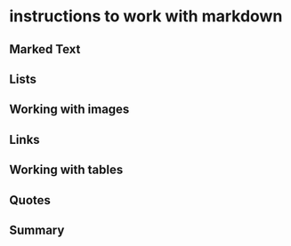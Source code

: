 # instructions to work with markdown

## Marked Text

## Lists

## Working with images

## Links

## Working with tables

## Quotes

## Summary

